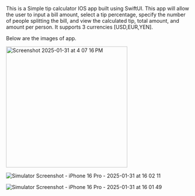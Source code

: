 This is a Simple tip calculator IOS app built using SwiftUI. 
This app will allow the user to input a bill amount, select a tip percentage, specify the number of people splitting the bill, and view the calculated tip, total amount, and amount per person.
It supports 3 currencies [USD,EUR,YEN].


Below are the images of app.

<img width="332" alt="Screenshot 2025-01-31 at 4 07 16 PM" src="https://github.com/user-attachments/assets/3020603a-d8de-452b-811a-ceffeed7570d" />


![Simulator Screenshot - iPhone 16 Pro - 2025-01-31 at 16 02 11](https://github.com/user-attachments/assets/dbbdfacb-377e-4fad-8f2c-edcbc39b4979)




![Simulator Screenshot - iPhone 16 Pro - 2025-01-31 at 16 01 49](https://github.com/user-attachments/assets/daac46d3-f61a-408b-bff5-d00a432f94d5)
